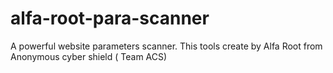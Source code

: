 # alfa-root-para-scanner
A powerful website parameters scanner. This tools create by Alfa Root from Anonymous cyber shield ( Team ACS)
